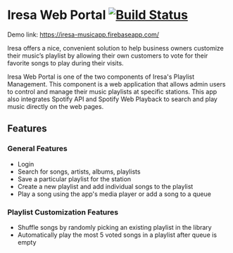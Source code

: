# Iresa Web Portal [![Build Status](https://travis-ci.com/Vishwas-Banjan/iresa-web-portal.svg?branch=master)](https://travis-ci.com/Vishwas-Banjan/iresa-web-portal)

Demo link: https://iresa-musicapp.firebaseapp.com/

Iresa offers a nice, convenient solution to help business owners customize their music’s playlist by allowing their own customers to vote for their favorite songs to play during their visits.

Iresa Web Portal is one of the two components of Iresa's Playlist Management. This component is a web application that allows admin users to control and manage their music playlists at specific stations. This app also integrates Spotify API and Spotify Web Playback to search and play music directly on the web pages.

## Features

### General Features
- Login 
- Search for songs, artists, albums, playlists
- Save a particular playlist for the station
- Create a new playlist and add individual songs to the playlist
- Play a song using the app's media player or add a song to a queue

### Playlist Customization Features
- Shuffle songs by randomly picking an existing playlist in the library
- Automatically play the most 5 voted songs in a playlist after queue is empty
